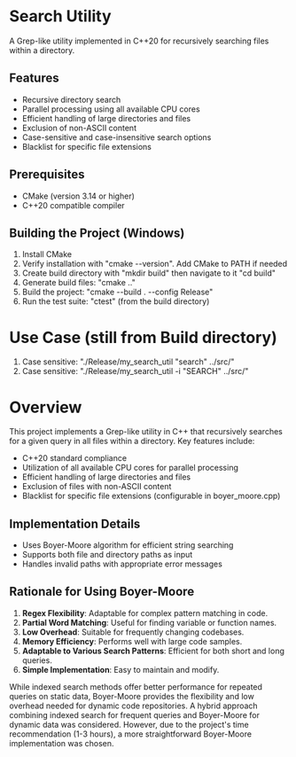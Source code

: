 # Search Utility

A Grep-like utility implemented in C++20 for recursively searching files within a directory.

## Features

- Recursive directory search
- Parallel processing using all available CPU cores
- Efficient handling of large directories and files
- Exclusion of non-ASCII content
- Case-sensitive and case-insensitive search options
- Blacklist for specific file extensions

## Prerequisites

- CMake (version 3.14 or higher)
- C++20 compatible compiler

## Building the Project (Windows)

1. Install CMake
2. Verify installation with "cmake --version". Add CMake to PATH if needed
3. Create build directory with "mkdir build" then navigate to it "cd build"
4. Generate build files: "cmake .."
5. Build the project: "cmake --build . --config Release"
6. Run the test suite: "ctest" (from the build directory)

# Use Case (still from Build directory)
1. Case sensitive: "./Release/my_search_util "search" ../src/"
2. Case sensitive: "./Release/my_search_util -i "SEARCH" ../src/"

# Overview
This project implements a Grep-like utility in C++ that recursively searches for a given query in all files within a directory. Key features include:
- C++20 standard compliance
- Utilization of all available CPU cores for parallel processing
- Efficient handling of large directories and files
- Exclusion of files with non-ASCII content
- Blacklist for specific file extensions (configurable in boyer_moore.cpp)

## Implementation Details

- Uses Boyer-Moore algorithm for efficient string searching
- Supports both file and directory paths as input
- Handles invalid paths with appropriate error messages

## Rationale for Using Boyer-Moore

1. **Regex Flexibility**: Adaptable for complex pattern matching in code.
2. **Partial Word Matching**: Useful for finding variable or function names.
3. **Low Overhead**: Suitable for frequently changing codebases.
4. **Memory Efficiency**: Performs well with large code samples.
5. **Adaptable to Various Search Patterns**: Efficient for both short and long queries.
6. **Simple Implementation**: Easy to maintain and modify.

While indexed search methods offer better performance for repeated queries on static data, Boyer-Moore provides the flexibility and low overhead needed for dynamic code repositories.
A hybrid approach combining indexed search for frequent queries and Boyer-Moore for dynamic data was considered. However, due to the project's time recommendation (1-3 hours), a more straightforward Boyer-Moore implementation was chosen.
